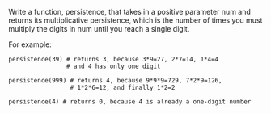 Write a function, persistence, that takes in a positive parameter num and returns its multiplicative persistence, which is the number of times you must multiply the digits in num until you reach a single digit.

For example:

    persistence(39) # returns 3, because 3*9=27, 2*7=14, 1*4=4
                    # and 4 has only one digit

    persistence(999) # returns 4, because 9*9*9=729, 7*2*9=126,
                     # 1*2*6=12, and finally 1*2=2

    persistence(4) # returns 0, because 4 is already a one-digit number
